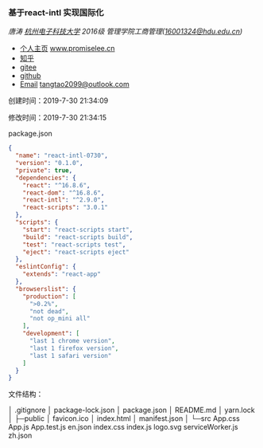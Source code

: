 ### 基于react-intl 实现国际化

*唐涛 [杭州电子科技大学](http://www.hdu.edu.cn/) 2016级 管理学院工商管理(16001324@hdu.edu.cn)*

- [个人主页](http://promiselee.cn/)  www.promiselee.cn
- [知乎](https://www.zhihu.com/people/tang-tao-24-36/activities)
- [gitee](https://gitee.com/tangtao2099)
- [github](https://github.com/tangtaoshadow)
- [Email](mailto:tangtao2099@outlook.com)  tangtao2099@outlook.com

创建时间：2019-7-30 21:34:09

修改时间：2019-7-30 21:34:15

package.json

```json
{
  "name": "react-intl-0730",
  "version": "0.1.0",
  "private": true,
  "dependencies": {
    "react": "^16.8.6",
    "react-dom": "^16.8.6",
    "react-intl": "^2.9.0",
    "react-scripts": "3.0.1"
  },
  "scripts": {
    "start": "react-scripts start",
    "build": "react-scripts build",
    "test": "react-scripts test",
    "eject": "react-scripts eject"
  },
  "eslintConfig": {
    "extends": "react-app"
  },
  "browserslist": {
    "production": [
      ">0.2%",
      "not dead",
      "not op_mini all"
    ],
    "development": [
      "last 1 chrome version",
      "last 1 firefox version",
      "last 1 safari version"
    ]
  }
}

```



文件结构：

│  .gitignore
│  package-lock.json
│  package.json
│  README.md
│  yarn.lock
│
├─public
│      favicon.ico
│      index.html
│      manifest.json
│
└─src
        App.css
        App.js
        App.test.js
        en.json
        index.css
        index.js
        logo.svg
        serviceWorker.js
        zh.json

